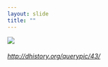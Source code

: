 ```yaml
---
layout: slide
title: ""
---
```



<section>
<a class="stretch" href="http://dhistory.org/querypic/43/"><img class="rotate-left" src="{{ site.baseurl }}/assets/images/querypic-greatwar.png"></a>
<h6 class="rotate-left"><a class="external" href="http://dhistory.org/querypic/43/">http://dhistory.org/querypic/43/</a></h6>
</section>